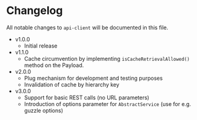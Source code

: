# Changelog

All notable changes to `api-client` will be documented in this file.

* v1.0.0
    * Initial release
* v1.1.0
  * Cache circumvention by implementing
    `isCacheRetrievalAllowed()` method on the Payload.
* v2.0.0
  * Plug mechanism for development and testing purposes
  * Invalidation of cache by hierarchy key
* v3.0.0
  * Support for basic REST calls (no URL parameters)
  * Introduction of options parameter for `AbstractService` (use for e.g. guzzle options)

